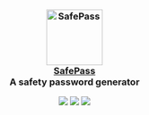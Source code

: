<h3 align="center">
	<img src="https://raw.githubusercontent.com/fedetomassini/safepass/public/website.ico" width="100" alt="SafePass"/><br/>
	<a href="https://github.com/fedetomassini/safepass">SafePass</a><br/>
  <span>A safety password generator</span>
</h3>

<p align="center">
    <a href="https://github.com/fedetomassini/safepass/stargazers"><img src="https://img.shields.io/github/stars/fedetomassini/safepass?colorA=363a4f&colorB=b7bdf8&style=for-the-badge"></a>
    <a href="https://github.com/fedetomassini/safepass/issues"><img src="https://img.shields.io/github/issues/fedetomassini/safepass?colorA=363a4f&colorB=f5a97f&style=for-the-badge"></a>
    <a href="https://github.com/fedetomassini/safepass/contributors"><img src="https://img.shields.io/github/contributors/fedetomassini/safepass?colorA=363a4f&colorB=a6da95&style=for-the-badge"></a>
</p>
